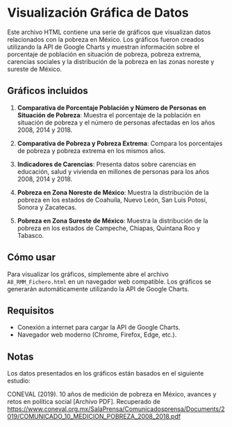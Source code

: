# Visualización Gráfica de Datos

Este archivo HTML contiene una serie de gráficos que visualizan datos relacionados con la pobreza en México. Los gráficos fueron creados utilizando la API de Google Charts y muestran información sobre el porcentaje de población en situación de pobreza, pobreza extrema, carencias sociales y la distribución de la pobreza en las zonas noreste y sureste de México.

## Gráficos incluidos

1. **Comparativa de Porcentaje Población y Número de Personas en Situación de Pobreza**: Muestra el porcentaje de la población en situación de pobreza y el número de personas afectadas en los años 2008, 2014 y 2018.

2. **Comparativa de Pobreza y Pobreza Extrema**: Compara los porcentajes de pobreza y pobreza extrema en los mismos años.

3. **Indicadores de Carencias**: Presenta datos sobre carencias en educación, salud y vivienda en millones de personas para los años 2008, 2014 y 2018.

4. **Pobreza en Zona Noreste de México**: Muestra la distribución de la pobreza en los estados de Coahuila, Nuevo León, San Luis Potosí, Sonora y Zacatecas.

5. **Pobreza en Zona Sureste de México**: Muestra la distribución de la pobreza en los estados de Campeche, Chiapas, Quintana Roo y Tabasco.

## Cómo usar

Para visualizar los gráficos, simplemente abre el archivo `A8_RMM_Fichero.html` en un navegador web compatible. Los gráficos se generarán automáticamente utilizando la API de Google Charts.

## Requisitos

- Conexión a internet para cargar la API de Google Charts.
- Navegador web moderno (Chrome, Firefox, Edge, etc.).

## Notas

Los datos presentados en los gráficos están basados en el siguiente estudio:

CONEVAL (2019). 10 años de medición de pobreza en México, avances y retos en política social  [Archivo PDF]. Recuperado de https://www.coneval.org.mx/SalaPrensa/Comunicadosprensa/Documents/2019/COMUNICADO_10_MEDICION_POBREZA_2008_2018.pdf
